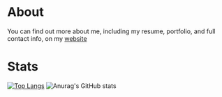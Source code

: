 # About
You can find out more about me, including my resume, portfolio, and full contact info, on my [website](https://morpheus636.com)

# Stats
[![Top Langs](https://github-readme-stats.vercel.app/api/top-langs/?username=morpheus636&layout=compact&theme=transparent)](https://github.com/anuraghazra/github-readme-stats) 
![Anurag's GitHub stats](https://github-readme-stats.vercel.app/api?username=morpheus636&show_icons=true&theme=transparent)
